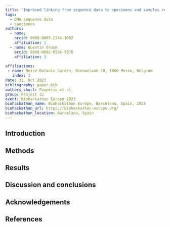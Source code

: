 ```yaml
---
title: 'Improved linking from sequence data to specimens and samples repositories'
tags:
  - DNA sequence data
  - specimens
authors:
  - name: 
    orcid: 0000-0003-2244-1002
    affiliation: 1
  - name: Quentin Groom
    orcid: 0000-0002-0596-5376
    affiliation: 3  
    
affiliations:
 - name: Meise Botanic Garden, Nieuwelaan 38, 1860 Meise, Belgium
   index: 3
date: 31. Oct 2023
bibliography: paper.bib
authors_short: Pauperio et al.
group: Project 22
event: Biohackathon Europe 2023
biohackathon_name: BioHackathon Europe, Barcelona, Spain, 2023
biohackathon_url: https://biohackathon-europe.org/
biohackathon_location: Barcelona, Spain
---
```


## Introduction

## Methods

## Results
## Discussion and conclusions

## Acknowledgements

## References





